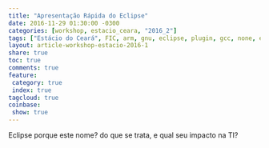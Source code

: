 ```yaml
---
title: "Apresentação Rápida do Eclipse"
date: 2016-11-29 01:30:00 -0300
categories: [workshop, estacio_ceara, "2016_2"]
tags: ["Estácio do Ceará", FIC, arm, gnu, eclipse, plugin, gcc, none, eabi, Workshop, apresentação]
layout: article-workshop-estacio-2016-1
share: true
toc: true
comments: true
feature:
 category: true
 index: true
tagcloud: true
coinbase:
 show: true
---
```


Eclipse porque este nome? do que se trata, e qual seu impacto na TI?

<!--more-->
